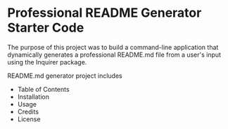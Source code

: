 # Professional README Generator Starter Code

The purpose of this project was to build a command-line application that dynamically generates a professional README.md file from a user's input using the Inquirer package. 

README.md generator project includes

* Table of Contents
* Installation
* Usage
* Credits
* License

